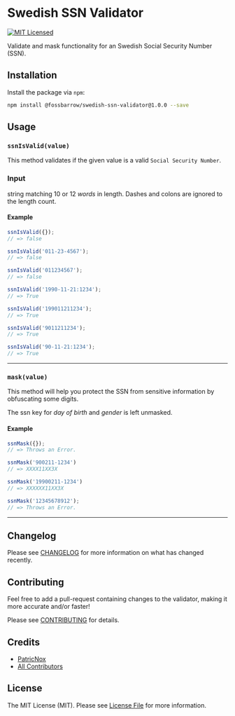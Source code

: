 # Swedish SSN Validator

[![MIT Licensed](https://img.shields.io/badge/license-MIT-brightgreen.svg?style=flat-square)](LICENSE.md)

Validate and mask functionality for an Swedish Social Security Number (SSN).

## Installation
Install the package via `npm`:

```sh
npm install @fossbarrow/swedish-ssn-validator@1.0.0 --save
```

## Usage
### `ssnIsValid(value)`
This method validates if the given value is a valid `Social Security Number`.

### Input
string matching 10 or 12 _words_ in length. Dashes and colons are ignored to the
length count.

#### Example

```js
ssnIsValid({});
// => false

ssnIsValid('011-23-4567');
// => false

ssnIsValid('011234567');
// => false

ssnIsValid('1990-11-21:1234');
// => True

ssnIsValid('199011211234');
// => True

ssnIsValid('9011211234');
// => True

ssnIsValid('90-11-21:1234');
// => True
```

--------------------------------------------------------------------------------

### `mask(value)`
This method will help you protect the SSN from sensitive information by obfuscating some digits.

The ssn key for _day of birth_ and _gender_ is left unmasked.

#### Example

```js
ssnMask({});
// => Throws an Error.

ssnMask('900211-1234')
// => XXXX11XX3X

ssnMask('19900211-1234')
// => XXXXXX11XX3X

ssnMask('12345678912');
// => Throws an Error.
```

--------------------------------------------------------------------------------

## Changelog

Please see [CHANGELOG](CHANGELOG.md) for more information on what has changed recently.

## Contributing

Feel free to add a pull-request containing changes to the validator, making it more accurate and/or faster!

Please see [CONTRIBUTING](CONTRIBUTING.md) for details.

## Credits

- [PatricNox](https://github.com/PatricNox)
- [All Contributors](../../contributors)

## License

The MIT License (MIT). Please see [License File](LICENSE.md) for more information.
